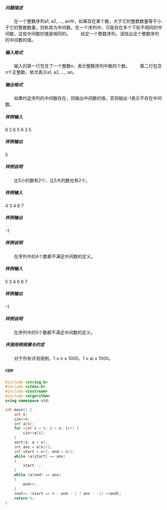 ##### 问题描述
　　在一个整数序列a1, a2, …, an中，如果存在某个数，大于它的整数数量等于小于它的整数数量，则称其为中间数。在一个序列中，可能存在多个下标不相同的中间数，这些中间数的值是相同的。
　　给定一个整数序列，请找出这个整数序列的中间数的值。
##### 输入格式
　　输入的第一行包含了一个整数n，表示整数序列中数的个数。
　　第二行包含n个正整数，依次表示a1, a2, …, an。
##### 输出格式
　　如果约定序列的中间数存在，则输出中间数的值，否则输出-1表示不存在中间数。
##### 样例输入
6
2 6 5 6 3 5
##### 样例输出
5
##### 样例说明
　　比5小的数有2个，比5大的数也有2个。
##### 样例输入
4
3 4 6 7
##### 样例输出
-1
##### 样例说明
　　在序列中的4个数都不满足中间数的定义。
##### 样例输入
5
3 4 6 6 7
##### 样例输出
-1
##### 样例说明
　　在序列中的5个数都不满足中间数的定义。
##### 评测用例规模与约定
　　对于所有评测用例，1 ≤ n ≤ 1000，1 ≤ ai ≤ 1000。
##### cpp
```c++
#include <string.h>
#include <stdio.h>
#include <iostream>
#include <algorithm>
using namespace std;

int main() {
    int n;
    cin>>n;
    int a[n];
    for (int i = 0; i < n; i++) {
        cin>>a[i];
    }
    sort(a, a + n);
    int ans = a[n/2];
    int start = n/2, end = n/2;
    while (a[start] == ans)
    {
        start--;
    }
    while (a[end] == ans)
    {
        end++;
    }
    cout<< (start == n - end - 1 ? ans : -1) <<endl;
    return 0;
}
```